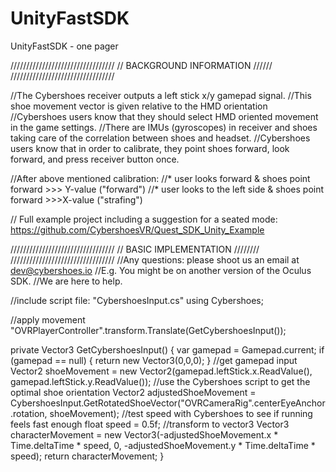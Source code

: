 # UnityFastSDK
UnityFastSDK - one pager

/////////////////////////////////
// BACKGROUND INFORMATION  //////
/////////////////////////////////


//The Cybershoes receiver outputs a left stick x/y gamepad signal. 
//This shoe movement vector is given relative to the HMD orientation 
//Cybershoes users know that they should select HMD oriented movement in the game settings. 
//There are IMUs (gyroscopes) in receiver and shoes taking care of the correlation between shoes and headset. 
//Cybershoes users know that in order to calibrate, they point shoes forward, look forward, and press receiver button once. 

//After above mentioned calibration: 
//* user looks forward & shoes point forward >>> Y-value ("forward") 
//* user looks to the left side & shoes point forward >>>X-value ("strafing") 

// Full example project including a suggestion for a seated mode: https://github.com/CybershoesVR/Quest_SDK_Unity_Example 

///////////////////////////////// 
// BASIC IMPLEMENTATION  //////// 
///////////////////////////////// 
//Any questions: please shoot us an email at dev@cybershoes.io 
//E.g. You might be on another version of the Oculus SDK. 
//We are here to help. 

//include script file: "CybershoesInput.cs" 
using Cybershoes; 

//apply movement 
"OVRPlayerController".transform.Translate(GetCybershoesInput());

private Vector3 GetCybershoesInput()
{
    var gamepad = Gamepad.current;
    if (gamepad == null)
    {
        return new Vector3(0,0,0);
    }
    //get gamepad input
    Vector2 shoeMovement = new Vector2(gamepad.leftStick.x.ReadValue(), gamepad.leftStick.y.ReadValue());
    //use the Cybershoes script to get the optimal shoe orientation
    Vector2 adjustedShoeMovement = CybershoesInput.GetRotatedShoeVector("OVRCameraRig".centerEyeAnchor.rotation, shoeMovement);
    //test speed with Cybershoes to see if running feels fast enough
    float speed = 0.5f;
    //transform to vector3
    Vector3 characterMovement = new Vector3(-adjustedShoeMovement.x * Time.deltaTime * speed, 0, -adjustedShoeMovement.y * Time.deltaTime * speed);
    return characterMovement;
}  

